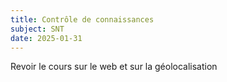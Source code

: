 ```yaml
---
title: Contrôle de connaissances
subject: SNT
date: 2025-01-31
---
```


Revoir le cours sur le web et sur la géolocalisation
